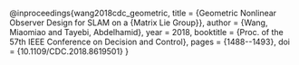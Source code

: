 @inproceedings{wang2018cdc_geometric,
	title        = {Geometric Nonlinear Observer Design for SLAM on a {Matrix Lie Group}},
	author       = {Wang, Miaomiao and Tayebi, Abdelhamid},
	year         = 2018,
	booktitle    = {Proc. of the 57th IEEE  Conference on Decision and Control},
	pages        = {1488--1493},
	doi          = {10.1109/CDC.2018.8619501} 
}